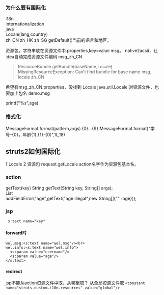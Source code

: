 ### 为什么要有国际化
i18n   
internationalization   
java   
Locale(lang,country)   
zh_CN zh_HK zh_SG
getDefault()当前的语言和地区。

资源包，字符串放在资源文件中.properties,key=value
msg。
native2acsii，让idea自动完成资源文件编码
msg_zh_CN
>ResourceBundle.getBundle(baseName,Locale)
MissingResourceException: Can't find bundle for base name msg, locale zh_CN

希望有msg_zh_CN.properties，没找到
Locale java.util.Locale
对资源文件，也要加上包名
demo.msg

printf("%s",age)

### 格式化
MessageFormat.format(pattern,args)
{0}...{9}
MessageFormat.format("学号-{0}，年龄{1},{1}-{0}",1L,18)

## struts2如何国际化
1 Locale 2 资源包
request.getLocale
action名字作为资源包基本名。
### action
getText(key)
 String getText(String key, String[] args);    
 List   
 addFieldError("age",getText("age.illegal",new String[]{""+age}));
 
 ### jsp
` s:text name="key"`
#### forward时
```
wel.msg:<s:text name="wel.msg"/><br>
wel.info:<s:text name="wel.info">
  <s:param value="username"/>
  <s:param value="age"/>
</s:text>
```
#### redirect
jsp不能从action资源文件中取，从哪里取？
从全局资源文件取
`
<constant name="struts.custom.i18n.resources" value="global"/>
`